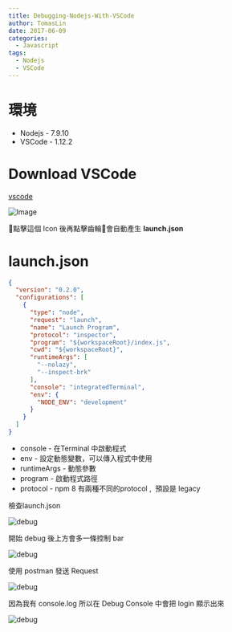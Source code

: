```yaml
---
title: Debugging-Nodejs-With-VSCode
author: TomasLin
date: 2017-06-09
categories:
  - Javascript
tags:
  - Nodejs
  - VSCode
---
```


# 環境

* Nodejs - 7.9.10
* VSCode - 1.12.2

# Download VSCode

[vscode](https://www.google.com.tw/search?q=vscode+downlload&oq=vscode+downlload&aqs=chrome..69i57.2744j0j4&sourceid=chrome&ie=UTF-8)

![Image](../../../../images/vscode/bug.png)

點擊這個 Icon 後再點擊齒輪會自動產生 **launch.json**

# launch.json

```json
{
  "version": "0.2.0",
  "configurations": [
    {
      "type": "node",
      "request": "launch",
      "name": "Launch Program",
      "protocol": "inspector",
      "program": "${workspaceRoot}/index.js",
      "cwd": "${workspaceRoot}",
      "runtimeArgs": [
        "--nolazy",
        "--inspect-brk"
      ],
      "console": "integratedTerminal",
      "env": {
        "NODE_ENV": "development"
      }
    }
  ]
}
```

* console - 在Terminal 中啟動程式
* env - 設定動態變數，可以傳入程式中使用
* runtimeArgs - 動態參數
* program - 啟動程式路徑
* protocol - npm 8 有兩種不同的protocol ,  預設是 legacy

檢查launch.json

![debug](../../../../images/vscode/debugcheck.png)

開始 debug 後上方會多一條控制 bar

![debug](../../../../images/vscode/debugrun.png)

使用 postman 發送 Request

![debug](../../../../images/vscode/postman.png)

因為我有 console.log 所以在 Debug Console 中會把 login 顯示出來

![debug](../../../../images/vscode/response.png)
